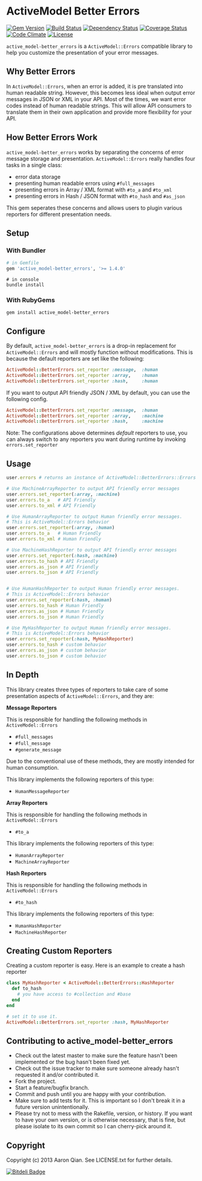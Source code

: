 # ActiveModel Better Errors

[![Gem Version](https://badge.fury.io/rb/active_model-better_errors.png)](http://badge.fury.io/rb/active_model-better_errors)
[![Build Status](https://travis-ci.org/aq1018/active_model-better_errors.png?branch=master)](https://travis-ci.org/aq1018/active_model-better_errors)
[![Dependency Status](https://gemnasium.com/aq1018/active_model-better_errors.png)](https://gemnasium.com/aq1018/active_model-better_errors)
[![Coverage Status](https://coveralls.io/repos/aq1018/active_model-better_errors/badge.png?branch=master)](https://coveralls.io/r/aq1018/active_model-better_errors?branch=master)
[![Code Climate](https://codeclimate.com/github/aq1018/active_model-better_errors.png)](https://codeclimate.com/github/aq1018/active_model-better_errors)
[![License](http://img.shields.io/license/MIT.png?color=green)](http://opensource.org/licenses/MIT)

`active_model-better_errors` is a `ActiveModel::Errors` compatible library to help you
customize the presentation of your error messages.

## Why Better Errors

In `ActiveModel::Errors`, when an error is added, it is pre translated into human readable string.
However, this becomes less ideal when output error messages in JSON or XML in your API.
Most of the times, we want error codes instead of human readable strings. This will allow
API consumers to translate them in their own application and provide more flexibility for your
API.

## How Better Errors Work

`active_model-better_errors` works by separating the concerns of error message storage and presentation.
`ActiveModel::Errors` really handles four tasks in a single class:

* error data storage
* presenting human readable errors using `#full_messages`
* presenting errors in Array / XML format with `#to_a` and `#to_xml`
* presenting errors in Hash / JSON format with `#to_hash` and `#as_json`

This gem seperates these concerns and allows users to plugin various reporters for different presentation needs.

## Setup

### With Bundler

```ruby
# in Gemfile
gem 'active_model-better_errors', '>= 1.4.0'
```

```
# in console
bundle install
```

### With RubyGems

```
gem install active_model-better_errors
```

## Configure

By default, `active_model-better_errors` is a drop-in replacement for `ActiveModel::Errors`
and will mostly function without modifications. This is because the default reporters are set like the following:

```ruby
ActiveModel::BetterErrors.set_reporter :message,  :human
ActiveModel::BetterErrors.set_reporter :array,    :human
ActiveModel::BetterErrors.set_reporter :hash,     :human
```

If you want to output API friendly JSON / XML by default, you can use the following config.

```ruby
ActiveModel::BetterErrors.set_reporter :message,  :human
ActiveModel::BetterErrors.set_reporter :array,    :machine
ActiveModel::BetterErrors.set_reporter :hash,     :machine
```

Note: The configurations above determines *default* reporters to use, you can always switch to
any reporters you want during runtime by invoking `errors.set_reporter`

## Usage

```ruby
user.errors # returns an instance of ActiveModel::BetterErrors::Errors

# Use MachineArrayReporter to output API friendly error messages
user.errors.set_reporter(:array, :machine)
user.errors.to_a   # API Friendly
user.errors.to_xml # API Friendly

# Use HumanArrayReporter to output Human friendly error messages.
# This is ActiveModel::Errors behavior
user.errors.set_reporter(:array, :human)
user.errors.to_a   # Human Friendly
user.errors.to_xml # Human Friendly

# Use MachineHashReporter to output API friendly error messages
user.errors.set_reporter(:hash, :machine)
user.errors.to_hash # API Friendly
user.errors.as_json # API Friendly
user.errors.to_json # API Friendly


# Use HumanHashReporter to output Human friendly error messages.
# This is ActiveModel::Errors behavior
user.errors.set_reporter(:hash, :human)
user.errors.to_hash # Human Friendly
user.errors.as_json # Human Friendly
user.errors.to_json # Human Friendly

# Use MyHashReporter to output Human friendly error messages.
# This is ActiveModel::Errors behavior
user.errors.set_reporter(:hash, MyHashReporter)
user.errors.to_hash # custom behavior
user.errors.as_json # custom behavior
user.errors.to_json # custom behavior

```

## In Depth

This library creates three types of reporters to take care of
some presentation aspects of `ActiveModel::Errors`, and they are:

**Message Reporters**

This is responsible for handling the following methods in `ActiveModel::Errors`

* `#full_messages`
* `#full_message`
* `#generate_message`

Due to the conventional use of these methods, they are mostly intended for human consumption.

This library implements the following reporters of this type:

* `HumanMessageReporter`

**Array Reporters**

This is responsible for handling the following methods in `ActiveModel::Errors`

* `#to_a`

This library implements the following reporters of this type:

* `HumanArrayReporter`
* `MachineArrayReporter`

**Hash Reporters**

This is responsible for handling the following methods in `ActiveModel::Errors`

* `#to_hash`

This library implements the following reporters of this type:

* `HumanHashReporter`
* `MachineHashReporter`


## Creating Custom Reporters

Creating a custom reporter is easy. Here is an example to create a hash reporter

```ruby
class MyHashReporter < ActiveModel::BetterErrors::HashReporter
  def to_hash
    # you have access to #collection and #base
  end
end

# set it to use it.
ActiveModel::BetterErrors.set_reporter :hash, MyHashReporter
```

## Contributing to active_model-better_errors

* Check out the latest master to make sure the feature hasn't been implemented or the bug hasn't been fixed yet.
* Check out the issue tracker to make sure someone already hasn't requested it and/or contributed it.
* Fork the project.
* Start a feature/bugfix branch.
* Commit and push until you are happy with your contribution.
* Make sure to add tests for it. This is important so I don't break it in a future version unintentionally.
* Please try not to mess with the Rakefile, version, or history. If you want to have your own version, or is otherwise necessary, that is fine, but please isolate to its own commit so I can cherry-pick around it.

## Copyright

Copyright (c) 2013 Aaron Qian. See LICENSE.txt for
further details.



[![Bitdeli Badge](https://d2weczhvl823v0.cloudfront.net/aq1018/active_model-better_errors/trend.png)](https://bitdeli.com/free "Bitdeli Badge")

